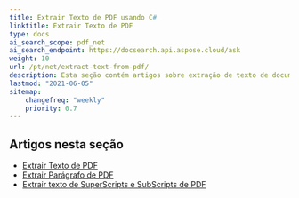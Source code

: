 ```yaml
---
title: Extrair Texto de PDF usando C#
linktitle: Extrair Texto de PDF
type: docs
ai_search_scope: pdf_net
ai_search_endpoint: https://docsearch.api.aspose.cloud/ask
weight: 10
url: /pt/net/extract-text-from-pdf/
description: Esta seção contém artigos sobre extração de texto de documentos PDF usando Aspose.PDF em C#.
lastmod: "2021-06-05"
sitemap:
    changefreq: "weekly"
    priority: 0.7
---
```

## Artigos nesta seção

- [Extrair Texto de PDF](/pdf/net/extract-text-from-all-pdf/)
- [Extrair Parágrafo de PDF](/pdf/net/extract-paragraph-from-pdf/)
- [Extrair texto de SuperScripts e SubScripts de PDF](/pdf/net/extract-superscripts-subscripts-from-pdf/)